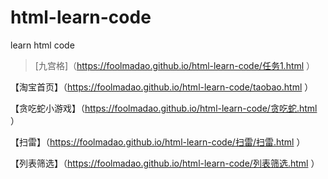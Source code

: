 # html-learn-code
learn html code
>[九宫格]（https://foolmadao.github.io/html-learn-code/任务1.html ）

【淘宝首页】（https://foolmadao.github.io/html-learn-code/taobao.html ）

【贪吃蛇小游戏】（https://foolmadao.github.io/html-learn-code/贪吃蛇.html ）

【扫雷】（https://foolmadao.github.io/html-learn-code/扫雷/扫雷.html ）

【列表筛选】（https://foolmadao.github.io/html-learn-code/列表筛选.html ）
